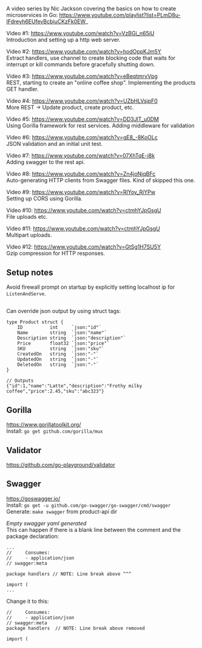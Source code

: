 #
A video series by Nic Jackson covering the basics on how to create microservices in Go: https://www.youtube.com/playlist?list=PLmD8u-IFdreyh6EUfevBcbiuCKzFk0EW_  

Video #1: https://www.youtube.com/watch?v=VzBGi_n65iU   
Introduction and setting up a http web server.  

Video #2: https://www.youtube.com/watch?v=hodOppKJm5Y  
Extract handlers, use channel to create blocking code that waits for interrupt or kill commands before gracefully shutting down.  

Video #3: https://www.youtube.com/watch?v=eBeqtmrvVpg  
REST, starting to create an "online coffee shop". Implementing the products GET handler.

Video #4: https://www.youtube.com/watch?v=UZbHLVsjpF0  
More REST -> Update product, create product, etc.  

Video #5: https://www.youtube.com/watch?v=DD3JlT_u0DM  
Using Gorilla framework for rest services. Adding middleware for validation  

Video #6: https://www.youtube.com/watch?v=gE8_-8KoOLc  
JSON validation and an initial unit test.

Video #7: https://www.youtube.com/watch?v=07XhTqE-j8k  
Adding swagger to the rest api.

Video #8: https://www.youtube.com/watch?v=Zn4joNjqBFc  
Auto-generating HTTP clients from Swagger files. Kind of skipped this one.

Video #9: https://www.youtube.com/watch?v=RlYoy_RiYPw  
Setting up CORS using Gorilla.  

Video #10: https://www.youtube.com/watch?v=ctmhYJpGsgU  
File uploads etc.  

Video #11: https://www.youtube.com/watch?v=ctmhYJpGsgU  
Multipart uploads.  

Video #12: https://www.youtube.com/watch?v=GtSg1H7SU5Y  
Gzip compression for HTTP responses.  

## Setup notes
Avoid firewall prompt on startup by explicitly setting localhost ip for `ListenAndServe`.

## 
Can override json output by using struct tags:  
```
type Product struct {
	ID          int     `json:"id"`
	Name        string  `json:"name"`
	Description string  `json:"description"`
	Price       float32 `json:"price"`
	SKU         string  `json:"sku"`
	CreatedOn   string  `json:"-"`
	UpdatedOn   string  `json:"-"`
	DeletedOn   string  `json:"-"`
}

// Outputs
{"id":1,"name":"Latte","description":"Frothy milky coffee","price":2.45,"sku":"abc323"}
```

## Gorilla
https://www.gorillatoolkit.org/  
Install: `go get github.com/gorilla/mux`  


## Validator
https://github.com/go-playground/validator  


## Swagger   
https://goswagger.io/   
Install: `go get -u github.com/go-swagger/go-swagger/cmd/swagger`  
Generate: `make swagger` from product-api dir  

*Empty swagger yaml generated*  
This can happen if there is a blank line between the comment and the package declaration:
```
...
//     Consumes: 
//     - application/json
// swagger:meta

package handlers // NOTE: Line break above ^^^

import (
...
```

Change it to this:  
```
//     Consumes: 
//     - application/json
// swagger:meta
package handlers  // NOTE: Line break above removed

import (
```

